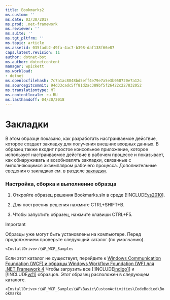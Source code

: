 ```yaml
---
title: Bookmarks2
ms.custom: ''
ms.date: 03/30/2017
ms.prod: .net-framework
ms.reviewer: ''
ms.suite: ''
ms.tgt_pltfrm: ''
ms.topic: article
ms.assetid: 035fadb2-49fa-4ac7-b398-daf138f66e87
caps.latest.revision: 11
author: dotnet-bot
ms.author: dotnetcontent
manager: wpickett
ms.workload:
- dotnet
ms.openlocfilehash: 7c7a1ac8848bd5eff4e79e7a5e3b058720e7a12c
ms.sourcegitcommit: 94d33cadc5ff81d2ac389bf5f26422c227832052
ms.translationtype: MT
ms.contentlocale: ru-RU
ms.lasthandoff: 04/30/2018
---
```

# <a name="bookmarks"></a>Закладки
В этом образце показано, как разработать настраиваемое действие, которое создает закладку для получения внешних входных данных. В образец также входит простое консольное приложение, которое использует настраиваемое действие в рабочем процессе и показывает, как обнаруживать и возобновлять закладки, связанные с выполняющимся экземпляром рабочего процесса. Дополнительные сведения о закладках см. в разделе [закладки](../../../../docs/framework/windows-workflow-foundation/bookmarks.md).  
  
### <a name="to-set-up-build-and-run-the-sample"></a>Настройка, сборка и выполнение образца  
  
1.  Откройте образец решения Bookmarks.sln в среде [!INCLUDE[vs2010](../../../../includes/vs2010-md.md)].  
  
2.  Для построения решения нажмите CTRL+SHIFT+B.  
  
3.  Чтобы запустить образец, нажмите клавиши CTRL+F5.  
  
> [!IMPORTANT]
>  Образцы уже могут быть установлены на компьютере. Перед продолжением проверьте следующий каталог (по умолчанию).  
>   
>  `<InstallDrive>:\WF_WCF_Samples`  
>   
>  Если этот каталог не существует, перейдите к [Windows Communication Foundation (WCF) и образцы Windows Workflow Foundation (WF) для .NET Framework 4](http://go.microsoft.com/fwlink/?LinkId=150780) Чтобы загрузить все [!INCLUDE[indigo1](../../../../includes/indigo1-md.md)] и [!INCLUDE[wf1](../../../../includes/wf1-md.md)] образцов. Этот образец расположен в следующем каталоге.  
>   
>  `<InstallDrive>:\WF_WCF_Samples\WF\Basic\CustomActivities\CodeBodied\Bookmarks`